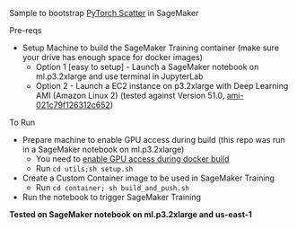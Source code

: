 Sample to bootstrap [PyTorch Scatter](https://github.com/rusty1s/pytorch_scatter) in SageMaker

Pre-reqs

- Setup Machine to build the SageMaker Training container (make sure your drive has enough space for docker images)
  - Option 1 [easy to setup] - Launch a SageMaker notebook on ml.p3.2xlarge and use terminal in JupyterLab
  - Option 2 - Launch a EC2 instance on p3.2xlarge with Deep Learning AMI (Amazon Linux 2) (tested against Version 51.0, [ami-021c79f126312c652](https://us-east-1.console.aws.amazon.com/ec2/v2/home?region=us-east-1#ImageDetails:))

To Run

- Prepare machine to enable GPU access during build (this repo was run in a SageMaker notebook on ml.p3.2xlarge)
  - You need to [enable GPU access during docker build](https://github.com/NVIDIA/nvidia-docker/wiki/Advanced-topics#default-runtime)
  - Run `cd utils;sh setup.sh`
- Create a Custom Container image to be used in SageMaker Training
  - Run `cd container; sh build_and_push.sh`
- Run the notebook to trigger SageMaker Training



**Tested on SageMaker notebook on ml.p3.2xlarge and us-east-1**

